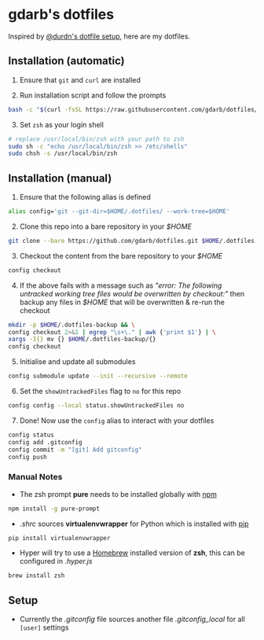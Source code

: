 # gdarb's dotfiles
Inspired by [@durdn's dotfile setup](https://www.atlassian.com/git/tutorials/dotfiles), here are my dotfiles.

## Installation (automatic)
1. Ensure that `git` and `curl` are installed

2. Run installation script and follow the prompts
```sh
bash -c "$(curl -fsSL https://raw.githubusercontent.com/gdarb/dotfiles/master/.bin/install.sh)"
```

3. Set `zsh` as your login shell
```sh
# replace /usr/local/bin/zsh with your path to zsh
sudo sh -c "echo /usr/local/bin/zsh >> /etc/shells"
sudo chsh -s /usr/local/bin/zsh
```

## Installation (manual)
1. Ensure that the following alias is defined
```sh
alias config='git --git-dir=$HOME/.dotfiles/ --work-tree=$HOME'
```

2. Clone this repo into a bare repository in your _$HOME_
```sh
git clone --bare https://github.com/gdarb/dotfiles.git $HOME/.dotfiles
```

3. Checkout the content from the bare repository to your _$HOME_
```sh
config checkout
```

4. If the above fails with a message such as _"error: The following untracked working tree files would be overwritten by checkout:"_ then backup any files in _$HOME_ that will be overwritten & re-run the checkout
```sh
mkdir -p $HOME/.dotfiles-backup && \
config checkout 2>&1 | egrep "\s+\." | awk {'print $1'} | \
xargs -I{} mv {} $HOME/.dotfiles-backup/{}
config checkout
```

5. Initialise and update all submodules
```sh
config submodule update --init --recursive --remote
```

6. Set the `showUntrackedFiles` flag to `no` for this repo
```sh
config config --local status.showUntrackedFiles no
```

7. Done! Now use the `config` alias to interact with your dotfiles
```sh
config status
config add .gitconfig
config commit -m "[git] Add gitconfig"
config push
```

### Manual Notes
* The zsh prompt **pure** needs to be installed globally with [npm](https://www.npmjs.com/package/pure-prompt)
```sh
npm install -g pure-prompt
```
* _.shrc_ sources **virtualenvwrapper** for Python which is installed with [pip](https://pypi.org/project/virtualenvwrapper/)
```sh
pip install virtualenvwrapper
```
* Hyper will try to use a [Homebrew](https://formulae.brew.sh/formula/zsh) installed version of **zsh**, this can be configured in _.hyper.js_
```sh
brew install zsh
```

## Setup
* Currently the _.gitconfig_ file sources another file _.gitconfig_local_ for all `[user]` settings
